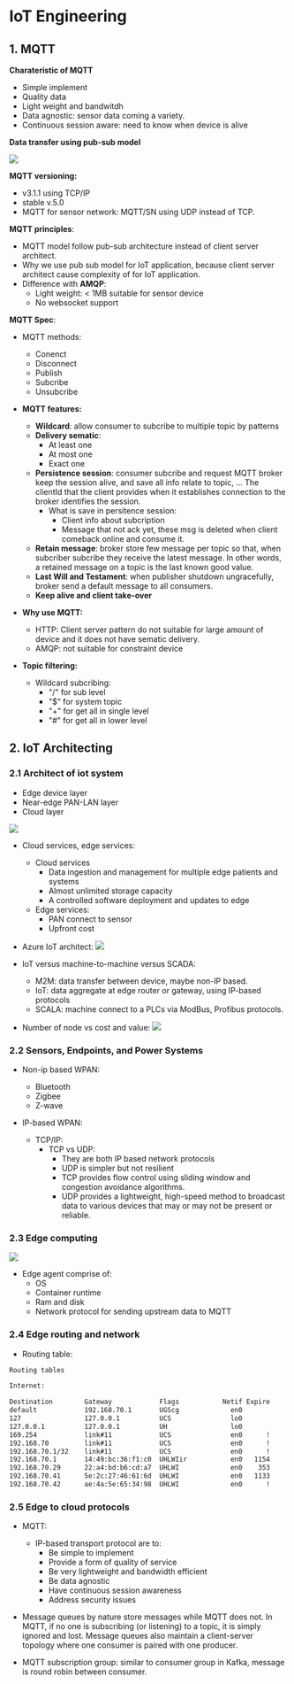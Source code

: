 # IoT Engineering


## 1. MQTT

**Charateristic of MQTT**
- Simple implement
- Quality data
- Light weight and bandwitdh
- Data agnostic: sensor data coming a variety.
- Continuous session aware: need to know when device is alive

**Data transfer using pub-sub model**

![](img/iot-1.png) 

**MQTT versioning:**
- v3.1.1 using TCP/IP
- stable v.5.0
- MQTT for sensor network: MQTT/SN using UDP instead of TCP.

**MQTT principles**:
- MQTT model follow pub-sub architecture instead of client server architect.
- Why we use pub sub model for IoT application, because client server architect cause complexity of for IoT application.
- Difference with **AMQP**:
  - Light weight: < 1MB suitable for sensor device
  - No websocket support
  
**MQTT Spec**:
- MQTT methods:
  - Conenct
  - Disconnect
  - Publish
  - Subcribe
  - Unsubcribe

- **MQTT features:**
  - **Wildcard**: allow consumer to subcribe to multiple topic by patterns
  - **Delivery sematic**:
    - At least one
    - At most one
    - Exact one
  - **Persistence session**: consumer subcribe and request MQTT broker keep the session alive, and save all info relate to topic, ... The clientId that the client provides when it establishes connection to the broker identifies the session. 
    - What is save in persitence session:
      - Client info about subcription
      - Message that not ack yet, these msg is deleted when client comeback online and consume it. 
  - **Retain message**: broker store few message per topic so that, when subcriber subcribe they receive the latest message. In other words, a retained message on a topic is the last known good value.
  - **Last Will and Testament**: when publisher shutdown ungracefully, broker send a default message to all consumers.
  - **Keep alive and client take-over**
  
- **Why use MQTT:**
  - HTTP: Client server pattern do not suitable for large amount of device and it does not have sematic delivery.
  - AMQP: not suitable for constraint device
  
- **Topic filtering:**
  - Wildcard subcribing:
    - "/" for sub level
    - "$" for system topic
    - "+" for get all in single level
    - "#" for get all in lower level


## 2. IoT Architecting

### 2.1 Architect of iot system
  - Edge device layer
  - Near-edge PAN-LAN layer
  - Cloud layer

![](img/iot-2.png) 

- Cloud services, edge services:
  - Cloud services
    - Data ingestion and management for multiple edge patients and
systems
    - Almost unlimited storage capacity
    - A controlled software deployment and updates to edge
  - Edge services:
    - PAN connect to sensor
    - Upfront cost

- Azure IoT architect:
![](img/iot-3.png) 

- IoT versus machine-to-machine versus SCADA:
  - M2M: data transfer between device, maybe non-IP based.
  - IoT: data aggregate at edge router or gateway, using IP-based protocols
  - SCALA: machine connect to a PLCs via ModBus, Profibus protocols.

- Number of node vs cost and value:
![](img/iot-4.png)


### 2.2 Sensors, Endpoints, and Power Systems
- Non-ip based WPAN:
  - Bluetooth
  - Zigbee
  - Z-wave

- IP-based WPAN:
  - TCP/IP: 
    - TCP vs UDP:
      - They are both IP based network protocols
      - UDP is simpler but not resilient
      - TCP provides flow control using sliding window and congestion avoidance algorithms. 
      - UDP provides a lightweight, high-speed method to broadcast data to various devices that may or may not be present or reliable.

### 2.3 Edge computing

![](img/iot-5.png)

- Edge agent comprise of:
  - OS
  - Container runtime
  - Ram and disk
  - Network protocol for sending upstream data to MQTT

### 2.4 Edge routing and network

- Routing table:

```sh
Routing tables

Internet:

Destination        Gateway            Flags           Netif Expire
default            192.168.70.1       UGScg             en0
127                127.0.0.1          UCS               lo0
127.0.0.1          127.0.0.1          UH                lo0
169.254            link#11            UCS               en0      !
192.168.70         link#11            UCS               en0      !
192.168.70.1/32    link#11            UCS               en0      !
192.168.70.1       14:49:bc:36:f1:c0  UHLWIir           en0   1154
192.168.70.29      22:a4:bd:b6:cd:a7  UHLWI             en0    353
192.168.70.41      5e:2c:27:46:61:6d  UHLWI             en0   1133
192.168.70.42      ae:4a:5e:65:34:98  UHLWI             en0      !
```
 
 ### 2.5 Edge to cloud protocols
- MQTT:
  - IP-based transport protocol are to:
    - Be simple to implement
    - Provide a form of quality of service
    - Be very lightweight and bandwidth efficient
    - Be data agnostic
    - Have continuous session awareness
    - Address security issues


- Message queues by nature store messages while MQTT does not. In MQTT, if no one is subscribing (or listening) to a topic, it is simply ignored and lost. Message queues also maintain a client-server topology where one consumer is paired with one producer.

- MQTT subscription group: similar to consumer group in Kafka, message is round robin between consumer.